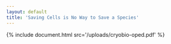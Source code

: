 ```yaml
---
layout: default
title: 'Saving Cells is No Way to Save a Species'
---
```


{% include document.html src='/uploads/cryobio-oped.pdf' %}
